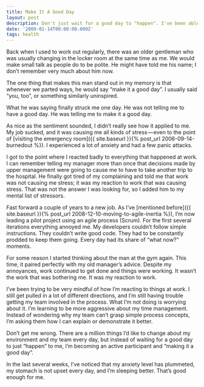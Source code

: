 ```yaml
---
title: Make It A Good Day
layout: post
description: Don't just wait for a good day to "happen". I've been able to make some attitude changes and make good days.
date: '2009-01-14T00:00:00.000Z'
tags: health
---
```


Back when I used to work out regularly, there was an older gentleman who was usually changing in the locker room at the same time as me. We would make small talk as people do to be polite. He might have told me his name; I don’t remember very much about him now.

The one thing that makes this man stand out in my memory is that whenever we parted ways, he would say “make it a good day”. I usually said “you, too”, or something similarly uninspired.

What he was saying finally struck me one day. He was not telling me to have a good day. He was telling me to make it a good day.

As nice as the sentiment sounded, I didn’t really see how it applied to me. My job sucked, and it was causing me all kinds of stress — even to the point of [visiting the emergency room]({{ site.baseurl }}{% post_url 2006-09-14-burnedout %}). I experienced a lot of anxiety and had a few panic attacks.

I got to the point where I reacted badly to everything that happened at work. I can remember telling my manager more than once that decisions made by upper management were going to cause me to have to take another trip to the hospital. He finally got tired of my complaining and told me that work was not causing me stress; it was my reaction to work that was causing stress. That was not the answer I was looking for, so I added him to my mental list of stressors.

Fast forward a couple of years to a new job. As I’ve [mentioned before]({{ site.baseurl }}{% post_url 2008-12-10-moving-to-agile-inertia %}), I’m now leading a pilot project using an agile process (Scrum). For the first several iterations everything annoyed me. My developers couldn’t follow simple instructions. They couldn’t write good code. They had to be constantly prodded to keep them going. Every day had its share of “what now?” moments.

For some reason I started thinking about the man at the gym again. This time, it paired perfectly with my old manager’s advice. Despite my annoyances, work continued to get done and things were working. It wasn’t the work that was bothering me. It was my reaction to work.

I’ve been trying to be very mindful of how I’m reacting to things at work. I still get pulled in a lot of different directions, and I’m still having trouble getting my team involved in the process. What I’m not doing is worrying about it. I’m learning to be more aggressive about my time management. Instead of wondering why my team can’t grasp simple process concepts, I’m asking them how I can explain or demonstrate it better.

Don’t get me wrong. There are a million things I’d like to change about my environment and my team every day, but instead of waiting for a good day to just “happen” to me, I’m becoming an active participant and “making it a good day”.

In the last several weeks, I’ve noticed that my anxiety level has plummeted, my stomach is not upset every day, and I’m sleeping better. That’s good enough for me.
